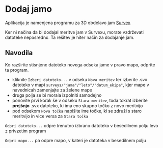 # Dodaj jamo

Aplikacija je namenjena programu za 3D obdelavo jam [Survex](https://survex.com/).

Ker ni načina da bi dodajal meritve jam v Survexu, morate vzdrževati datoteke neposredno.
Ta rešitev je hiter način za dodajanje jam.

## Navodila

Ko razširite stisnjeno datoteko novega odseka jame v pravo mapo, odprite ta program.
- kliknite ``Izberi datoteko...`` v odseku ``Nova meritev`` ter izberite .svx datoteko v mapi ``surveys/"jama"/"leto"/"datum_ekipa"``, kjer mape v navednicah zamenjajte za želene mape
- druga polja se bi morala izpolniti samodejno
- ponovite prvi korak še v odseku ``Stara meritev``, toda tokrat izberite **prejšnjo** .svx datoteko, ki ima eno skupno točko z novo meritvijo
- pod odsekom ``Nova točka`` napišite ime točke, ki se združi s staro meritvijo in vice versa za ``Stara točka``

``Odpri datoteko...`` odpre trenutno izbrano datoteko v besedilnem polju levo z privzetim program

``Odpri mapo...`` pa odpre mapo, v kateri je datoteka v besedilnem polju
